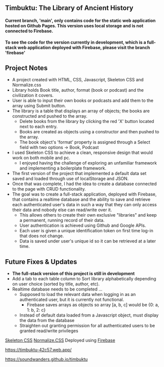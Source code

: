 ## Timbuktu: The Library of Ancient History
#### Current branch, 'main', only contains code for the static web application hosted on Github Pages. This version uses local storage and is not connected to Firebase.
#### To see the code for the version currently in development, which is a full-stack web application deployed with Firebase, please visit the branch 'firebase'

## Project Notes
  - A project created with HTML, CSS, Javascript, Skeleton CSS and Normalize.css
  - Library holds Book title, author, format (book or podcast) and the civilization it covers.
  - User is able to input their own books or podcasts and add them to the array using Submit button.
  - The library is a table that displays an array of objects; the books are constructed and pushed to the array.
    - Delete books from the library by clicking the red 'X' button located next to each entry.
    - Books are created as objects using a constructor and then pushed to the array.
    - The book object's 'format' property is assigned through a Select field with two options -> Book, Podcast   
  - I used Skeleton CSS to achieve a clean, responsive design that would work on both mobile and pc.
    - I enjoyed having the challenge of exploring an unfamiliar framework and implementing a boilerplate framework.
  - The first version of the project that implemented a default data set saved and loaded through use of localStorage and JSON.
  - Once that was complete, I had the idea to create a database connected to the page with CRUD functionality.
  - The goal was to create a full-stack application, deployed with Firebase, that contains a realtime database and the ability to save and retrieve each authenticated user's data in such a way that they can only access their data and nobody else can read/write over it.
    - This allows others to create their own exclusive "libraries" and keep a permanent, running record of their data.
    - User authentication is achieved using Github and Google APIs.
    - Each user is given a unique identification token on first time log-in that does not change.
    - Data is saved under user's unique id so it can be retrieved at a later time.

## Future Fixes & Updates
  - **The full-stack version of this project is still in development**
  - Add a tab to each table column to Sort library alphabetically depending on user choice (sorted by title, author, etc).
  - Realtime database needs to be completed ...
    - Supposed to load the relevant data when logging in as an authenticated user, but it is currently not functional.
      - Firebase saves arrays as objects so array [a, b, c] would be {0: a, 1: b, 2: c}
    - Instead of default data loaded from a Javascript object, must display the data from the database
    - Straighten out granting permission for all authenticated users to be granted read/write privileges

<a href = "http://getskeleton.com">Skeleton CSS</a>
<a href = "https://github.com/necolas/normalize.css/">Normalize.CSS</a>
Deployed using <a href = "https://firebase.google.com/">Firebase</a>

https://timbuktu-42c57.web.app/

https://soundwanders.github.io/timbuktu
